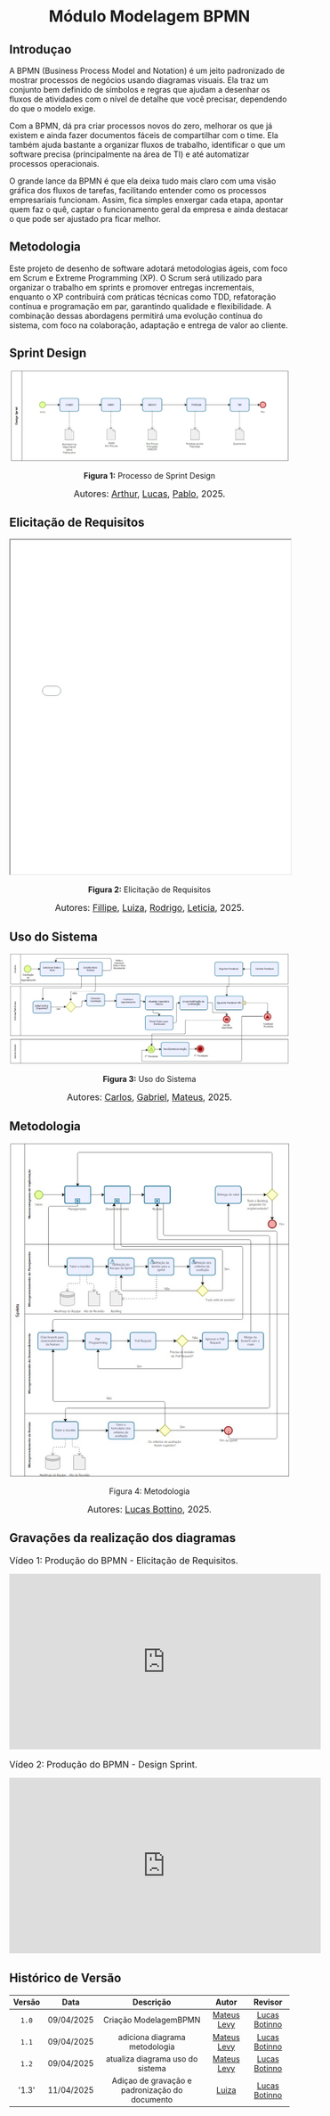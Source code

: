 <center>

# __Módulo Modelagem BPMN__

</center>

## **Introduçao**

A BPMN (Business Process Model and Notation) é um jeito padronizado de mostrar processos de negócios usando diagramas visuais. Ela traz um conjunto bem definido de símbolos e regras que ajudam a desenhar os fluxos de atividades com o nível de detalhe que você precisar, dependendo do que o modelo exige.

Com a BPMN, dá pra criar processos novos do zero, melhorar os que já existem e ainda fazer documentos fáceis de compartilhar com o time. Ela também ajuda bastante a organizar fluxos de trabalho, identificar o que um software precisa (principalmente na área de TI) e até automatizar processos operacionais.

O grande lance da BPMN é que ela deixa tudo mais claro com uma visão gráfica dos fluxos de tarefas, facilitando entender como os processos empresariais funcionam. Assim, fica simples enxergar cada etapa, apontar quem faz o quê, captar o funcionamento geral da empresa e ainda destacar o que pode ser ajustado pra ficar melhor.

## **Metodologia**

Este projeto de desenho de software adotará metodologias ágeis, com foco em Scrum e Extreme Programming (XP). O Scrum será utilizado para organizar o trabalho em sprints e promover entregas incrementais, enquanto o XP contribuirá com práticas técnicas como TDD, refatoração contínua e programação em par, garantindo qualidade e flexibilidade. A combinação dessas abordagens permitirá uma evolução contínua do sistema, com foco na colaboração, adaptação e entrega de valor ao cliente.

## Sprint Design

![Artefato Sprint Design](../assets/bpmn_designsprint/imagem-bpmn-design-sprint.jpg)

<center >

**Figura 1:** Processo de Sprint Design 

</center>

<div  style="text-align: center">

<font size="3">Autores: [Arthur](https://github.com/arthurfonsecaa), [Lucas](https://github.com/bottinolucas), [Pablo](https://github.com/Pabloserrapxx), 2025.</font>

</div>

## Elicitação de Requisitos

<iframe src="../assets/bpmn_elicitacao/bpmn-req.pdf" width="100%" height="600px"></iframe>

<center>

**Figura 2:** Elicitação de Requisitos

</center>


<div  style="text-align: center">

<font size="3">Autores: [Fillipe](https://github.com/fillipeb50), [Luiza](https://github.com/LuizaMaluf), [Rodrigo](https://github.com/rodfon3301), [Leticia](https://github.com/HladczukLe), 2025.</font>

</div>

## Uso do Sistema

![Artefato usodoSistema](../assets/bpmn_uso_do_sistema/bpmn_uso_do_sistema.jpeg)

<center>

**Figura 3:** Uso do Sistema 

</center>


<div  style="text-align: center">

<font size="3">Autores: [Carlos](https://github.com/carlinn1), [Gabriel](https://github.com/gabrielsarcan), [Mateus](https://github.com/mateus9levy), 2025.</font>

</div>

## Metodologia

<center>

![Artefato Metodologia](../assets/bpmn_metodologia/imagem-bpmn-metodologia.jpg)

Figura 4: Metodologia

</center>


<div  style="text-align: center">

<font size="3">Autores: [Lucas Bottino](https://github.com/LucasBottino), 2025.</font>

</div>

## Gravações da realização dos diagramas

<font size="3"><p> Vídeo 1: Produção do BPMN - Elicitação de Requisitos.</p></font>

<div style= "max-width:450px">
<iframe width="560" height="315" src="https://www.youtube.com/embed/033lENt9pqk?si=R3IZTteRWgcHv3lg" title="YouTube video player" frameborder="0" allow="accelerometer; autoplay; clipboard-write; encrypted-media; gyroscope; picture-in-picture; web-share" referrerpolicy="strict-origin-when-cross-origin" allowfullscreen></iframe>
</div>

<font size="3"><p> Vídeo 2: Produção do BPMN - Design Sprint.</p></font>

<div style= "max-width:450px">
<iframe width="560" height="315" src="https://youtu.be/Ro1UBodqmgA" title="YouTube video player" frameborder="0" allow="accelerometer; autoplay; clipboard-write; encrypted-media; gyroscope; picture-in-picture; web-share" referrerpolicy="strict-origin-when-cross-origin" allowfullscreen></iframe>
</div>



## Histórico de Versão

| Versão |    Data    |            Descrição             |                     Autor                     |                     Revisor                      |
| :----: | :--------: | :------------------------------: | :-------------------------------------------: | :----------------------------------------------: |
| `1.0`  | 09/04/2025 |      Criação ModelagemBPMN       | [Mateus Levy](https://github.com/mateus9levy) | [Lucas Botinno](https://github.com/bottinolucas) |
| `1.1`  | 09/04/2025 |  adiciona diagrama metodologia   | [Mateus Levy](https://github.com/mateus9levy) | [Lucas Botinno](https://github.com/bottinolucas) |
| `1.2`  | 09/04/2025 | atualiza diagrama uso do sistema | [Mateus Levy](https://github.com/mateus9levy) | [Lucas Botinno](https://github.com/bottinolucas) |
| '1.3'  | 11/04/2025 | Adiçao de gravação e padronização do documento | [Luiza](https://github.com/LuizaMaluf) |[Lucas Botinno](https://github.com/bottinolucas)
